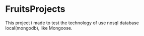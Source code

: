 # FruitsProjects

This project i made to test the technology of use nosql database local(mongodb), like Mongoose.
